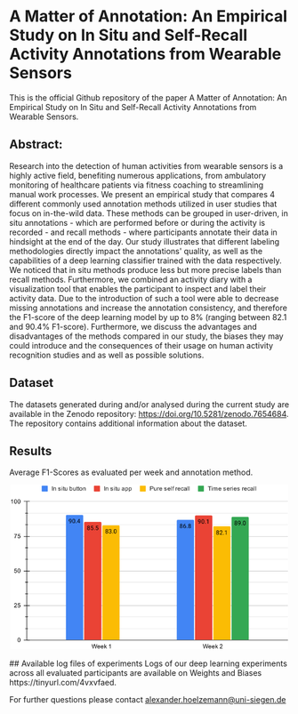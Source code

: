 # A Matter of Annotation: An Empirical Study on In Situ and Self-Recall Activity Annotations from Wearable Sensors

This is the official Github repository of the paper A Matter of Annotation: An Empirical Study on In Situ and Self-Recall Activity Annotations from Wearable Sensors.

## Abstract:
Research into the detection of human activities from wearable sensors is a highly active field, benefiting numerous applications, from ambulatory monitoring of healthcare patients via fitness coaching to streamlining manual work processes.
We present an empirical study that compares 4 different commonly used annotation methods utilized in user studies that focus on in-the-wild data. These methods can be grouped in user-driven, in situ annotations - which are performed before or during the activity is recorded - and recall methods - where participants annotate their data in hindsight at the end of the day.
Our study illustrates that different labeling methodologies directly impact the annotations' quality, as well as the capabilities of a deep learning classifier trained with the data respectively. 
We noticed that in situ methods produce less but more precise labels than recall methods. Furthermore, we combined an activity diary with a visualization tool that enables the participant to inspect and label their activity data. Due to the introduction of such a tool were able to decrease missing annotations and increase the annotation consistency, and therefore the F1-score of the deep learning model by up to 8% (ranging between 82.1 and 90.4% F1-score). 
Furthermore, we discuss the advantages and disadvantages of the methods compared in our study, the biases they may could introduce and the consequences of their usage on human activity recognition studies and as well as possible solutions.

## Dataset 
The datasets generated during and/or analysed during the current study are available in the Zenodo repository: https://doi.org/10.5281/zenodo.7654684.
The repository contains additional information about the dataset.

## Results 
Average F1-Scores as evaluated per week and annotation method.
<p align="center">
  <img width="500vw" height="" src="figures/avg_f1.png">
</p>
## Available log files of experiments
Logs of our deep learning experiments across all evaluated participants are available on Weights and Biases https://tinyurl.com/4vxvfaed.

For further questions please contact alexander.hoelzemann@uni-siegen.de